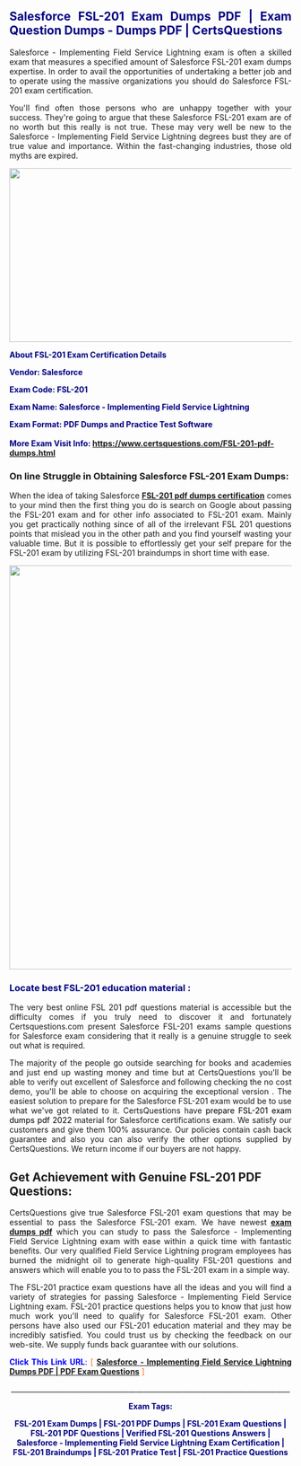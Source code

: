 <h2 style="text-align: justify;"><span style="color: #000080;">Salesforce FSL-201 Exam Dumps PDF | Exam Question Dumps - Dumps PDF | CertsQuestions</span></h2>
<p style="text-align: justify;">Salesforce - Implementing Field Service Lightning exam is often a skilled exam that measures a specified amount of Salesforce  FSL-201 exam dumps expertise. In order to avail the opportunities of undertaking a better job and to operate using the massive organizations you should do Salesforce FSL-201 exam certification.</p>
<p style="text-align: justify;">You'll find often those persons who are unhappy together with your success. They're going to argue that these Salesforce  FSL-201 exam are of no worth but this really is not true. These may very well be new to the Salesforce - Implementing Field Service Lightning degrees bust they are of true value and importance. Within the fast-changing industries, those old myths are expired.</p>
<p><img style="display: block; margin-left: auto; margin-right: auto;" src="https://i.imgur.com/eaP4ae9.png" width="840" height="310" /></p>
<p><span style="color: #000080;"><strong>About FSL-201 Exam Certification Details</strong></span></p>
<p><span style="color: #000080;"><strong>Vendor: Salesforce<br /></strong></span></p>
<p><span style="color: #000080;"><strong>Exam Code: FSL-201</strong></span></p>
<p><span style="color: #000080;"><strong>Exam Name: Salesforce - Implementing Field Service Lightning</strong></span></p>
<p><span style="color: #000080;"><strong>Exam Format: PDF Dumps and Practice Test Software<br /><br />More Exam Visit Info: <span style="color: #ff6600;"><a href="https://www.certsquestions.com/FSL-201-pdf-dumps.html">https://www.certsquestions.com/FSL-201-pdf-dumps.html</a></span></strong></span></p>
<h3>On line Struggle in Obtaining Salesforce FSL-201 Exam Dumps:</h3>
<p style="text-align: justify;">When the idea of taking Salesforce <a href="https://www.certsquestions.com/FSL-201-pdf-dumps.html"><strong> FSL-201 pdf dumps certification</strong></a> comes to your mind then the first thing you do is search on Google about passing the FSL-201 exam and for other info associated to FSL-201 exam. Mainly you get practically nothing since of all of the irrelevant FSL 201 questions points that mislead you in the other path and you find yourself wasting your valuable time. But it is possible to effortlessly get your self prepare for the FSL-201 exam by utilizing FSL-201 braindumps in short time with ease.</p>
<p><a href="https://www.certsquestions.com/FSL-201-pdf-dumps.html"><img style="display: block; margin-left: auto; margin-right: auto;" src="https://i.imgur.com/pxhoKQ2.png" width="720" /></a></p>
<h3><span style="color: #000080;">Locate best  FSL-201 education material :</span></h3>
<p style="text-align: justify;">The very best online FSL 201 pdf questions material is accessible but the difficulty comes if you truly need to discover it and fortunately Certsquestions.com present Salesforce FSL-201 exams sample questions for Salesforce  exam considering that it really is a genuine struggle to seek out what is required.</p>
<p style="text-align: justify;">The majority of the people go outside searching for books and academies and just end up wasting money and time but at CertsQuestions you'll be able to verify out excellent of Salesforce  and following checking the no cost demo, you'll be able to choose on acquiring the exceptional version . The easiest solution to prepare for the Salesforce FSL-201 exam would be to use what we've got related to it. CertsQuestions have <span style="color: #000000;">prepare FSL-201 exam dumps pdf 2022</span> material for Salesforce certifications exam. We satisfy our customers and give them 100% assurance. Our policies contain cash back guarantee and also you can also verify the other options supplied by CertsQuestions. We return income if our buyers are not happy.</p>
<h2>Get Achievement with Genuine FSL-201 PDF Questions:</h2>
<p style="text-align: justify;">CertsQuestions give true Salesforce FSL-201 exam questions that may be essential to pass the Salesforce  FSL-201 exam. We have newest<strong>&nbsp;<a href="https://www.certsquestions.com/">exam dumps pdf</a></strong>&nbsp;which you can study to pass the Salesforce - Implementing Field Service Lightning exam with ease within a quick time with fantastic benefits. Our very qualified Field Service Lightning program employees has burned the midnight oil to generate high-quality FSL-201 questions and answers which will enable you to to pass the FSL-201 exam in a simple way.</p>
<p style="text-align: justify;">The FSL-201 practice exam questions have all the ideas and you will find a variety of strategies for passing Salesforce - Implementing Field Service Lightning exam. FSL-201 practice questions helps you to know that just how much work you'll need to qualify for Salesforce  FSL-201 exam. Other persons have also used our FSL-201 education material and they may be incredibly satisfied. You could trust us by checking the feedback on our web-site. We supply funds back guarantee with our solutions.</p>
<p style="text-align: justify;"><span style="color: #0000ff;"><strong>Click This Link URL</strong>:</span> <span style="color: #ff6600;">[ <strong><a href="https://www.certsquestions.com/field-service-lightning-program-certification.html">Salesforce - Implementing Field Service Lightning Dumps PDF | PDF Exam Questions</a></strong> ]</span></p>
<p style="text-align: center;">______________________________________________________________________________</p>
<p style="text-align: center;"><span style="color: #000080;"><strong>Exam Tags:</strong></span></p>
<p style="text-align: center;"><span style="color: #000080;"><strong>FSL-201 Exam Dumps | FSL-201 PDF Dumps | FSL-201 Exam Questions | FSL-201 PDF Questions | Verified FSL-201 Questions Answers | Salesforce - Implementing Field Service Lightning Exam Certification | FSL-201 Braindumps | FSL-201 Pratice Test | FSL-201 Practice Questions</strong></span></p>
